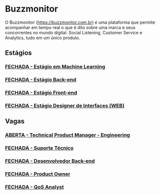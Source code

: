 # Buzzmonitor
O Buzzmonitor (https://buzzmonitor.com.br) é uma plataforma que permite acompanhar em tempo real o que é dito sobre uma marca e seus concorrentes no mundo digital. Social Listening, Customer Service e Analytics, tudo em um único produto. 


## Estágios
### [FECHADA - Estágio em Machine Learning](https://github.com/elifebr/buzz-hire/blob/master/machine_learning_intern.md)
### [FECHADA - Estágio Back-end](https://github.com/elifebr/buzz-hire/blob/master/backend_intern.md)
### [FECHADA - Estágio Front-end](https://github.com/elifebr/buzz-hire/blob/master/front_end_intern.md)
### [FECHADA - Estágio Designer de Interfaces (WEB)](https://github.com/elifebr/buzz-hire/blob/master/estagio-designer-interfaces-web.md)


## Vagas
### [ABERTA - Technical Product Manager - Engineering](https://forms.gle/5rjqcX64SuM5BWhu5)
### [FECHADA - Suporte Técnico](https://github.com/elifebr/buzz-hire/blob/master/helpdesk-analyst.md)
### [FECHADA - Desenvolvedor Back-end](https://github.com/elifebr/buzz-hire/blob/master/java_full_backend_developer.md)
### [FECHADA - Product Owner](https://github.com/elifebr/buzz-hire/blob/master/product_owner.md) 
### [FECHADA - QoS Analyst](https://github.com/elifebr/buzz-hire/blob/master/qos-anayst.md)
